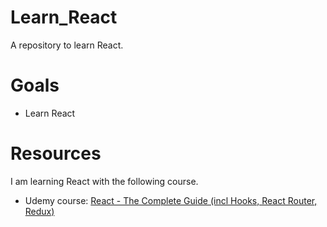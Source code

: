 # Learn_React
A repository to learn React.

# Goals
- Learn React

# Resources
I am learning React with the following course.
- Udemy course: [React - The Complete Guide (incl Hooks, React Router, Redux)
](https://www.udemy.com/course/react-the-complete-guide-incl-redux/)

